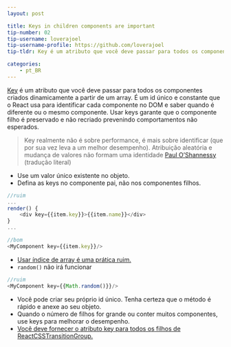 ```yaml
---
layout: post

title: Keys in children components are important
tip-number: 02
tip-username: loverajoel 
tip-username-profile: https://github.com/loverajoel
tip-tldr: Key é um atributo que você deve passar para todos os componentes criados dinamicamente a partir de um array. É um id único e constante que o React usa para identificar cada componente no DOM e saber quando é diferente ou o mesmo componente. Usar keys garante que o componente filho é preservado e não recriado prevenindo comportamentos não esperados.

categories:
    - pt_BR
---
```


[Key](https://facebook.github.io/react/docs/multiple-components.html#dynamic-children) é um atributo que você deve passar para todos os componentes criados dinamicamente a partir de um array. É um id único e constante que o React usa para identificar cada componente no DOM e saber quando é diferente ou o mesmo componente. Usar keys garante que o componente filho é preservado e não recriado prevenindo comportamentos não esperados.

> Key realmente não é sobre performance, é mais sobre identificar (que por sua vez leva a um melhor desempenho). Atribuição aleatória e mudança de valores não formam uma identidade [Paul O’Shannessy](https://github.com/facebook/react/issues/1342#issuecomment-39230939) (tradução literal)

- Use um valor único existente no objeto.
- Defina as keys no componente pai, não nos componentes filhos.

```javascript
//ruim
...
render() {
	<div key={{item.key}}>{{item.name}}</div>
}
...

//bom
<MyComponent key={{item.key}}/>
```
- [Usar índice de array é uma prática ruim.](https://medium.com/@robinpokorny/index-as-a-key-is-an-anti-pattern-e0349aece318#.76co046o9)
- `random()` não irá funcionar

```javascript
//ruim
<MyComponent key={{Math.random()}}/>
```

- Você pode criar seu próprio id único. Tenha certeza que o método é rápido e anexe ao seu objeto.
- Quando o número de filhos for grande ou conter muitos componentes, use keys para melhorar o desempenho.
- [Você deve fornecer o atributo key para todos os filhos de ReactCSSTransitionGroup.](http://docs.reactjs-china.com/react/docs/animation.html)